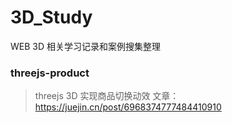 # 3D_Study
WEB 3D 相关学习记录和案例搜集整理

### threejs-product
> threejs 3D 实现商品切换动效
文章：https://juejin.cn/post/6968374777484410910
